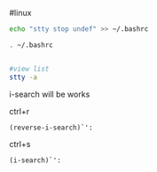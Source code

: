 #linux



```bash
echo "stty stop undef" >> ~/.bashrc

. ~/.bashrc


#view list
stty -a
```
i-search will be works


ctrl+r
```
(reverse-i-search)`':
```
ctrl+s
```
(i-search)`':
```
